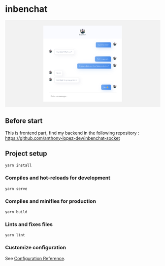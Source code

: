 # inbenchat

![](screenshot.png)

## Before start

This is frontend part, find my backend in the following repository :
https://github.com/anthony-lopez-dev/inbenchat-socket

## Project setup

```
yarn install
```

### Compiles and hot-reloads for development
```
yarn serve
```

### Compiles and minifies for production
```
yarn build
```

### Lints and fixes files
```
yarn lint
```

### Customize configuration
See [Configuration Reference](https://cli.vuejs.org/config/).
